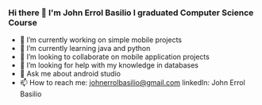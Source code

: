 ### Hi there 👋 I'm John Errol Basilio I graduated Computer Science Course 



- 🔭 I’m currently working on simple mobile projects 
- 🌱 I’m currently learning java and python
- 👯 I’m looking to collaborate on mobile application projects 
- 🤔 I’m looking for help with my knowledge in databases
- 💬 Ask me about android studio
- 📫 How to reach me: johnerrolbasilio@gmail.com linkedIn: John Errol Basilio

